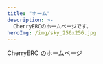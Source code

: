 ```yaml
---
title: "ホーム"
description: >-
  CherryERCのホームページです。
heroImg: /img/sky_256x256.jpg
---
```


<!--

現在作成中です。

まだ記述しないでください。

-->

CherryERC のホームページ
